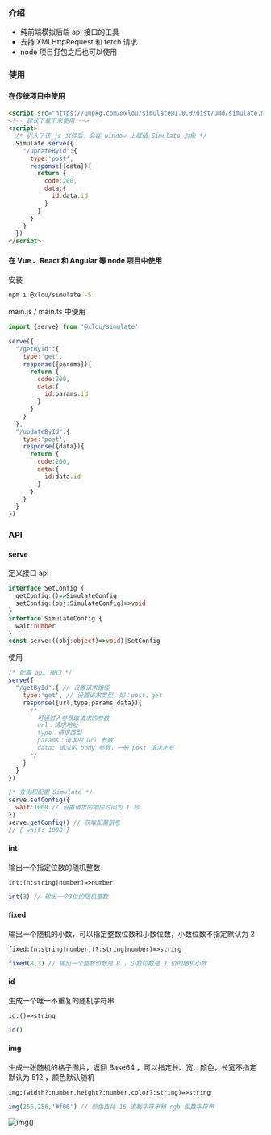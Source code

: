 ### 介绍

* 纯前端模拟后端 api 接口的工具
* 支持 XMLHttpRequest 和 fetch 请求
* node 项目打包之后也可以使用

### 使用

#### 在传统项目中使用

```html
<script src="https://unpkg.com/@xlou/simulate@1.0.0/dist/umd/simulate.min.js"></script>
<!-- 建议下载下来使用 -->
<script>
  /* 引入了该 js 文件后，会在 window 上赋值 Simulate 对象 */
  Simulate.serve({
    "/updateById":{
      type:'post',
      response({data}){
        return {
          code:200,
          data:{
            id:data.id
          }
        }
      }
    }
  })
</script>
```

#### 在 Vue 、React 和 Angular 等 node 项目中使用

安装

``` bash
npm i @xlou/simulate -S
```

main.js / main.ts 中使用

``` javascript
import {serve} from '@xlou/simulate'

serve({
  "/getById":{
    type:'get',
    response({params}){
      return {
        code:200,
        data:{
          id:params.id
        }
      }
    }
  },
  "/updateById":{
    type:'post',
    response({data}){
      return {
        code:200,
        data:{
          id:data.id
        }
      }
    }
  }
})
```

### API

#### serve

定义接口 api

```typescript
interface SetConfig {
  getConfig:()=>SimulateConfig
  setConfig:(obj:SimulateConfig)=>void
}
interface SimulateConfig {
  wait:number
}
const serve:((obj:object)=>void)|SetConfig
```

使用

```js
/* 配置 api 接口 */
serve({
  "/getById":{ // 设置请求路径
    type:'get', // 设置请求类型，如：post、get
    response({url,type,params,data}){
      /* 
        可通过入参获取请求的参数
        url：请求地址
        type：请求类型
        params：请求的 url 参数
        data: 请求的 body 参数，一般 post 请求才有
      */
    }
  }
})

/* 查询和配置 Simulate */
serve.setConfig({
  wait:1000 // 设置请求的响应时间为 1 秒
})
serve.getConfig() // 获取配置信息
// { wait: 1000 }
```

#### int

输出一个指定位数的随机整数

`int:(n:string|number)=>number`

```js
int(3) // 输出一个3位的随机整数
```

#### fixed

输出一个随机的小数，可以指定整数位数和小数位数，小数位数不指定默认为 2

`fixed:(n:string|number,f?:string|number)=>string`

```js
fixed(8,3) // 输出一个整数位数是 8 ，小数位数是 3 位的随机小数
```

#### id

生成一个唯一不重复的随机字符串

`id:()=>string`

```js
id()
```

#### img

生成一张随机的格子图片，返回 Base64 ，可以指定长、宽、颜色，长宽不指定默认为 512 ，颜色默认随机

`img:(width?:number,height?:number,color?:string)=>string`

```js
img(256,256,'#f00') // 颜色支持 16 进制字符串和 rgb 函数字符串
```
![img()](https://github.com/omlou/simulate/assets/73682875/34e30e69-923c-4f40-8a31-f33d57713a36)